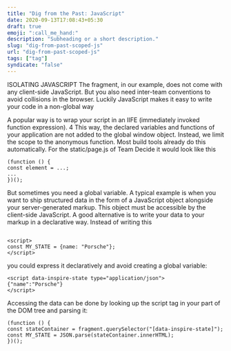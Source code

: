 ```yaml
---
title: "Dig from the Past: JavaScript"
date: 2020-09-13T17:08:43+05:30
draft: true
emoji: ":call_me_hand:"
description: "Subheading or a short description."
slug: "dig-from-past-scoped-js"
url: "dig-from-past-scoped-js"
tags: ["tag"]
syndicate: "false"
---
```


ISOLATING JAVASCRIPT
The fragment, in our example, does not come with any client-side JavaScript. But you
also need inter-team conventions to avoid collisions in the browser. Luckily JavaScript
makes it easy to write your code in a non-global way
 
 A popular way is to wrap your script in an IIFE (immediately invoked function expression).
4
 This way, the declared variables and functions of your application are not
added to the global window object. Instead, we limit the scope to the anonymous function. Most build tools already do this automatically. For the static/page.js of Team
Decide it would look like this

```
(function () {
const element = ...;
...
})();
```
But sometimes you need a global variable. A typical example is when you want to ship
structured data in the form of a JavaScript object alongside your server-generated
markup. This object must be accessible by the client-side JavaScript. A good alternative is to write your data to your markup in a declarative way.
 Instead of writing this

```

<script>
const MY_STATE = {name: "Porsche"};
</script>
```
you could express it declaratively and avoid creating a global variable:
```
<script data-inspire-state type="application/json">
{"name":"Porsche"}
</script>
```
Accessing the data can be done by looking up the script tag in your part of the DOM
tree and parsing it:

```
(function () {
const stateContainer = fragment.querySelector("[data-inspire-state]");
const MY_STATE = JSON.parse(stateContainer.innerHTML);
})();
```
